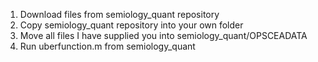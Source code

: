 1. Download files from semiology_quant repository  
2. Copy semiology_quant repository into your own folder
3. Move all files I have supplied you into semiology_quant/OPSCEADATA
4. Run uberfunction.m from semiology_quant
